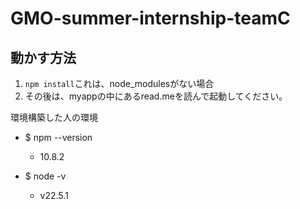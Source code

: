 # GMO-summer-internship-teamC

## 動かす方法
1. `npm install`これは、node_modulesがない場合
2. その後は、myappの中にあるread.meを読んで起動してください。

環境構築した人の環境
- $ npm --version
  - 10.8.2

- $ node -v
  - v22.5.1
